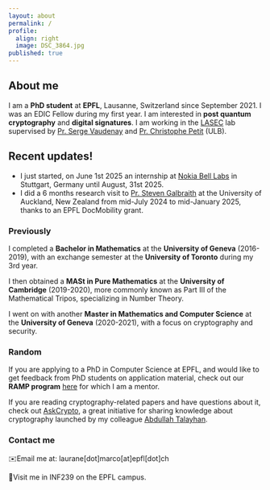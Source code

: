 ```yaml
---
layout: about
permalink: /
profile:
  align: right
  image: DSC_3864.jpg
published: true
---
```


## About me 
I am a **PhD student** at **EPFL**, Lausanne, Switzerland since September 2021. I was an EDIC Fellow during my first year.
I am interested in **post quantum cryptography** and **digital signatures**. 
I am working in the [LASEC](https://lasec.epfl.ch) lab supervised by [Pr. Serge Vaudenay](https://lasec.epfl.ch/people/vaudenay/) and [Pr. Christophe Petit](https://christophe.petit.web.ulb.be) (ULB). <br>

## Recent updates!
- I just started, on June 1st 2025 an internship at [Nokia Bell Labs](https://www.nokia.com/bell-labs/) in Stuttgart, Germany until August, 31st 2025. 
- I did a 6 months research visit to [Pr. Steven Galbraith](https://www.math.auckland.ac.nz/~sgal018/) at the University of Auckland, New Zealand from mid-July 2024 to mid-January 2025, thanks to an EPFL DocMobility grant.

### Previously

I completed a **Bachelor in Mathematics** at the **University of Geneva** (2016-2019), with an exchange semester at the **University of Toronto** during my 3rd year.

I then obtained a **MASt in Pure Mathematics** at the **University of Cambridge** (2019-2020), more commonly known as Part III of the Mathematical Tripos, specializing in Number Theory. 

I went on with another **Master in Mathematics and Computer Science** at the **University of Geneva** (2020-2021), with a focus on cryptography and security.


### Random 
If you are applying to a PhD in Computer Science at EPFL, and would like to get feedback from PhD students on application material, check out our **RAMP program** [here](https://epic-guide.github.io/ramp) for which I am a mentor. 

If you are reading cryptography-related papers and have questions about it, check out [AskCrypto](https://askcryp.to), a great initiative for sharing knowledge about cryptography launched by my colleague [Abdullah Talayhan](https://www.abdullahtalayhan.com).

### Contact me 
✉️Email me at: laurane[dot]marco[at]epfl[dot]ch 

📍Visit me in INF239 on the EPFL campus.  
